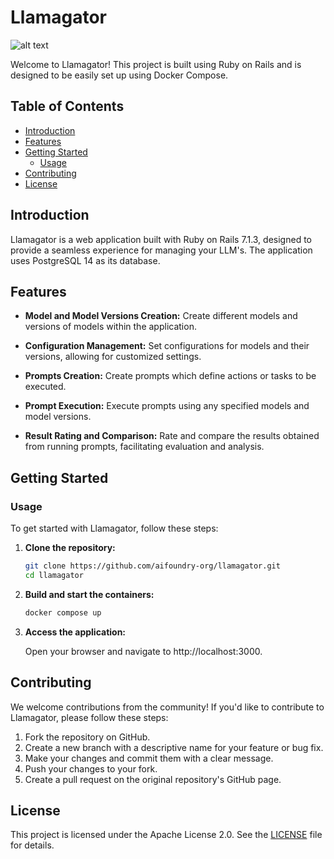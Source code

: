 # Llamagator

![alt text](/public/logo.png)

Welcome to Llamagator! This project is built using Ruby on Rails and is designed to be easily set up using Docker Compose.

## Table of Contents
- [Introduction](#introduction)
- [Features](#features)
- [Getting Started](#getting-started)
  - [Usage](#usage)
- [Contributing](#contributing)
- [License](#license)

## Introduction

Llamagator is a web application built with Ruby on Rails 7.1.3, designed to provide a seamless experience for managing your LLM's. The application uses PostgreSQL 14 as its database.

## Features

- **Model and Model Versions Creation:**
  Create different models and versions of models within the application.
  
- **Configuration Management:**
  Set configurations for models and their versions, allowing for customized settings.
  
- **Prompts Creation:**
  Create prompts which define actions or tasks to be executed.
  
- **Prompt Execution:**
  Execute prompts using any specified models and model versions.
  
- **Result Rating and Comparison:**
  Rate and compare the results obtained from running prompts, facilitating evaluation and analysis.

## Getting Started

### Usage

To get started with Llamagator, follow these steps:

1. **Clone the repository:**

   ```bash
   git clone https://github.com/aifoundry-org/llamagator.git
   cd llamagator

2. **Build and start the containers:**

   ```bash
   docker compose up

3. **Access the application:**

   Open your browser and navigate to http://localhost:3000.

## Contributing

We welcome contributions from the community! If you'd like to contribute to Llamagator, please follow these steps:

1. Fork the repository on GitHub.
2. Create a new branch with a descriptive name for your feature or bug fix.
3. Make your changes and commit them with a clear message.
4. Push your changes to your fork.
5. Create a pull request on the original repository's GitHub page.

## License

This project is licensed under the Apache License 2.0. See the [LICENSE](LICENSE) file for details.
